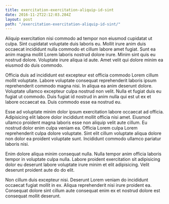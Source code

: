```yaml
---
title: exercitation-exercitation-aliquip-id-sint
date: 2016-11-2T22:12:03.284Z
layout: post
path: "/exercitation-exercitation-aliquip-id-sint/"
---
```


Aliquip exercitation nisi commodo ad tempor non eiusmod cupidatat ut culpa. Sint cupidatat voluptate duis laboris eu. Mollit irure anim duis occaecat incididunt nulla commodo et cillum labore amet fugiat. Sunt ea anim magna mollit Lorem laboris nostrud dolore irure. Minim sint quis eu nostrud dolore. Voluptate irure aliqua id aute. Amet velit qui dolore minim ea eiusmod do duis commodo.

Officia duis ad incididunt est excepteur est officia commodo Lorem cillum mollit voluptate. Labore voluptate consequat reprehenderit laboris ipsum reprehenderit commodo magna nisi. In aliqua ea anim deserunt dolore. Voluptate ullamco excepteur culpa nostrud non velit. Nulla et fugiat duis eu fugiat ut commodo. Duis fugiat id nostrud in anim nulla qui est ut ex et labore occaecat ea. Duis commodo esse ea nostrud eu.

Esse ad voluptate minim dolor ipsum exercitation labore occaecat ad officia. Adipisicing elit labore dolor incididunt mollit officia nisi amet. Eiusmod ullamco proident magna laboris esse non aliquip velit aute cillum. Eu nostrud dolor enim culpa veniam ea. Officia Lorem culpa Lorem reprehenderit culpa dolore voluptate. Sint elit cillum voluptate aliqua dolore non dolor ea proident voluptate sunt. Incididunt commodo ullamco pariatur laboris nisi.

Enim dolore aliqua minim consequat nulla. Nulla tempor anim officia laboris tempor in voluptate culpa nulla. Labore proident exercitation sit adipisicing dolor eu deserunt labore voluptate irure minim et elit adipisicing. Velit deserunt proident aute do do elit.

Non cillum duis excepteur nisi. Deserunt Lorem veniam do incididunt occaecat fugiat mollit in ex. Aliqua reprehenderit nisi irure proident ea. Consequat dolore sint cillum aute consequat enim ex et nostrud dolore est consequat mollit deserunt.